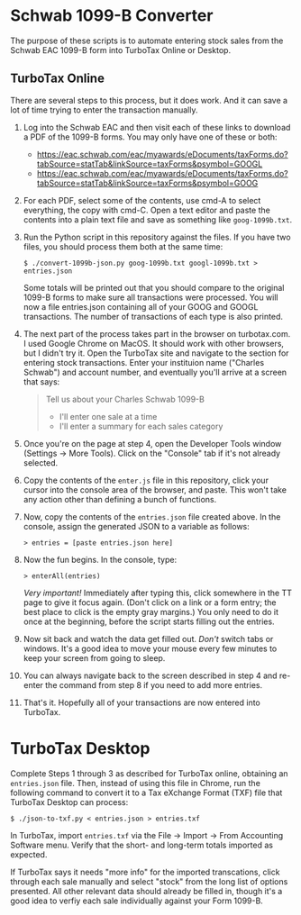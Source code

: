 # Schwab 1099-B Converter

The purpose of these scripts is to automate entering stock sales from the
Schwab EAC 1099-B form into TurboTax Online or Desktop.

## TurboTax Online

There are several steps to this process, but it does work. And it can save a
lot of time trying to enter the transaction manually.

1. Log into the Schwab EAC and then visit each of these links to download a PDF
   of the 1099-B forms. You may only have one of these or both:

   * https://eac.schwab.com/eac/myawards/eDocuments/taxForms.do?tabSource=statTab&linkSource=taxForms&psymbol=GOOGL
   * https://eac.schwab.com/eac/myawards/eDocuments/taxForms.do?tabSource=statTab&linkSource=taxForms&psymbol=GOOG

2. For each PDF, select some of the contents, use cmd-A to select everything, the copy with cmd-C.
   Open a text editor and paste the contents into a plain text file and save as something like
   `goog-1099b.txt`.

3. Run the Python script in this repository against the files. If you have two files, you should
   process them both at the same time:

   `$ ./convert-1099b-json.py goog-1099b.txt googl-1099b.txt > entries.json`

   Some totals will be printed out that you should compare to the original 1099-B forms to make
   sure all transactions were processed.
   You will now a file entries.json containing all of your GOOG and GOOGL
   transactions. The number of transactions of each type is also printed.

4. The next part of the process takes part in the browser on turbotax.com. I used
   Google Chrome on MacOS. It should work with other browsers, but I didn't try it.
   Open the TurboTax site and navigate to the section for entering stock transactions.
   Enter your instituion name ("Charles Schwab") and account number, and eventually you'll
   arrive at a screen that says:

   > Tell us about your Charles Schwab 1099-B
   > * I'll enter one sale at a time
   > * I'll enter a summary for each sales category
   
5. Once you're on the page at step 4, open the Developer Tools window (Settings
   -> More Tools). Click on the "Console" tab if it's not already selected.

6. Copy the contents of the `enter.js` file in this repository, click your cursor into the console
   area of the browser, and paste. This won't take any action other than defining a bunch of
   functions.

7. Now, copy the contents of the `entries.json` file created above. In the console, assign the 
   generated JSON to a variable as follows:

   `> entries = [paste entries.json here]`

8. Now the fun begins. In the console, type:

   `> enterAll(entries)`

   *Very important!* Immediately after typing this, click somewhere in the TT page to give it focus
   again. (Don't click on a link or a form entry; the best place to click is the empty gray
   margins.) You only need to do it once at the beginning, before the script starts filling out the
   entries.

9. Now sit back and watch the data get filled out. *Don't* switch tabs or windows. It's a good idea
   to move your mouse every few minutes to keep your screen from going to sleep.

10. You can always navigate back to the screen described in step 4 and re-enter the command from
    step 8 if you need to add more entries.

11. That's it. Hopefully all of your transactions are now entered into TurboTax.

# TurboTax Desktop

Complete Steps 1 through 3 as described for TurboTax online, obtaining an `entries.json` file. Then,
instead of using this file in Chrome, run the following command to convert it to a Tax eXchange
Format (TXF) file that TurboTax Desktop can process:

`$ ./json-to-txf.py < entries.json > entries.txf`

In TurboTax, import `entries.txf` via the File -> Import -> From Accounting Software menu. Verify
that the short- and long-term totals imported as expected.

If TurboTax says it needs "more info" for the imported transcations, click through each sale
manually and select "stock" from the long list of options presented. All other relevant data
should already be filled in, though it's a good idea to verfiy each sale individually against your
Form 1099-B.
